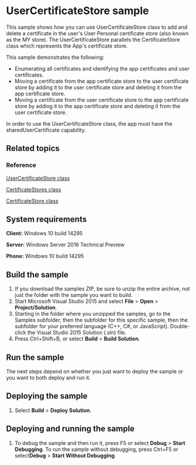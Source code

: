 ﻿<!---
  category: IdentitySecurityAndEncryption
  samplefwlink: http://go.microsoft.com/fwlink/p/?LinkId=784879
--->

# UserCertificateStore sample

This sample shows how you can use UserCertificateStore class to add and delete a certificate
in the user's User Personal certificate store (also known as the MY store).
The UserCertificateStore parallels the CertificateStore class which represents
the App's certificate store.

This sample demonstrates the following:

* Enumerating all certificates and identifying the app certificates and user certificates.
* Moving a certificate from the app certificate store to the user certificate store
  by adding it to the user certificate store
  and deleting it from the app certificate store.
* Moving a certificate from the user certificate store to the app certificate store
  by adding it to the app certificate store
  and deleting it from the user certificate store.

In order to use the UserCertificateStore class,
the app must have the sharedUserCertificate capability.

## Related topics

### Reference

[UserCertificateStore class](https://msdn.microsoft.com/library/windows/apps/windows.security.cryptography.certificates.usercertificatestore.aspx)

[CertificateStores class](https://msdn.microsoft.com/library/windows/apps/windows.security.cryptography.certificates.certificatestores.aspx)

[CertificateStore class](https://msdn.microsoft.com/library/windows/apps/windows.security.cryptography.certificates.certificatestore.aspx)

## System requirements

**Client:** Windows 10 build 14295

**Server:** Windows Server 2016 Technical Preview

**Phone:** Windows 10 build 14295

## Build the sample

1. If you download the samples ZIP, be sure to unzip the entire archive, not just the folder with the sample you want to build. 
2. Start Microsoft Visual Studio 2015 and select **File** \> **Open** \> **Project/Solution**.
3. Starting in the folder where you unzipped the samples, go to the Samples subfolder, then the subfolder for this specific sample, then the subfolder for your preferred language (C++, C#, or JavaScript). Double-click the Visual Studio 2015 Solution (.sln) file.
4. Press Ctrl+Shift+B, or select **Build** \> **Build Solution**.

## Run the sample

The next steps depend on whether you just want to deploy the sample or you want to both deploy and run it.

## Deploying the sample

1.  Select **Build** \> **Deploy Solution**.

## Deploying and running the sample

1.  To debug the sample and then run it, press F5 or select **Debug** \> **Start Debugging**. To run the sample without debugging, press Ctrl+F5 or select**Debug** \> **Start Without Debugging**.
